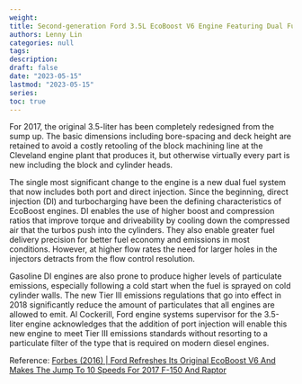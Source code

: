 ```yaml
---
weight:
title: Second-generation Ford 3.5L EcoBoost V6 Engine Featuring Dual Fuel Systems with Both Direct and Port Injectors
authors: Lenny Lin
categories: null
tags: 
description: 
draft: false
date: "2023-05-15"
lastmod: "2023-05-15"
series:
toc: true
---
```



<!--more-->

For 2017, the original 3.5-liter has been completely redesigned from the sump up. The basic dimensions including bore-spacing and deck height are retained to avoid a costly retooling of the block machining line at the Cleveland engine plant that produces it, but otherwise virtually every part is new including the block and cylinder heads.  

The single most significant change to the engine is a new dual fuel system that now includes both port and direct injection. Since the beginning, direct injection (DI) and turbocharging have been the defining characteristics of EcoBoost engines. DI enables the use of higher boost and compression ratios that improve torque and driveability by cooling down the compressed air that the turbos push into the cylinders. They also enable greater fuel delivery precision for better fuel economy and emissions in most conditions. However, at higher flow rates the need for larger holes in the injectors detracts from the flow control resolution.   

Gasoline DI engines are also prone to produce higher levels of particulate emissions, especially following a cold start when the fuel is sprayed on cold cylinder walls. The new Tier III emissions regulations that go into effect in 2018 significantly reduce the amount of particulates that all engines are allowed to emit. Al Cockerill, Ford engine systems supervisor for the 3.5-liter engine acknowledges that the addition of port injection will enable this new engine to meet Tier III emissions standards without resorting to a particulate filter of the type that is required on modern diesel engines.

Reference: <a href = "https://www.forbes.com/sites/samabuelsamid/2016/05/03/ford-refreshes-its-original-ecoboost-v6-and-makes-the-jump-to-10-speeds-for-2017-f-150-and-raptor/?sh=5c9b2593545e" target="_blank" rel="noopener noreferrer">Forbes (2016) | Ford Refreshes Its Original EcoBoost V6 And Makes The Jump To 10 Speeds For 2017 F-150 And Raptor</a>

